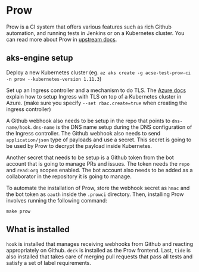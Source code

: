 # Prow

Prow is a CI system that offers various features such as rich Github automation,
and running tests in Jenkins or on a Kubernetes cluster. You can read more about
Prow in [upstream docs][0].

## aks-engine setup

Deploy a new Kubernetes cluster (eg. `az aks create -g acse-test-prow-ci -n prow --kubernetes-version 1.11.3`)

Set up an Ingress controller and a mechanism to do TLS. The [Azure docs][1]
explain how to setup Ingress with TLS on top of a Kubernetes cluster in Azure. (make sure you specify `--set rbac.create=true` when creating the ingress controller)

A Github webhook also needs to be setup in the repo that points to `dns-name/hook`.
`dns-name` is the DNS name setup during the DNS configuration of the Ingress controller.
The Github webhook also needs to send `application/json` type of payloads and use a
secret. This secret is going to be used by Prow to decrypt the payload inside Kubernetes.

Another secret that needs to be setup is a Github token from the bot account that is
going to manage PRs and issues. The token needs the `repo` and `read:org` scopes
enabled. The bot account also needs to be added as a collaborator in the repository
it is going to manage.

To automate the installation of Prow, store the webhook secret as `hmac` and the bot
token as `oauth` inside the `.prowci` directory. Then, installing Prow involves
running the following command:
```
make prow
```

## What is installed

`hook` is installed that manages receiving webhooks from Github and reacting
appropriately on Github. `deck` is installed as the Prow frontend. Last, `tide`
is also installed that takes care of merging pull requests that pass all tests
and satisfy a set of label requirements.

[0]: https://github.com/kubernetes/test-infra/tree/master/prow#prow
[1]: https://docs.microsoft.com/en-us/azure/aks/ingress